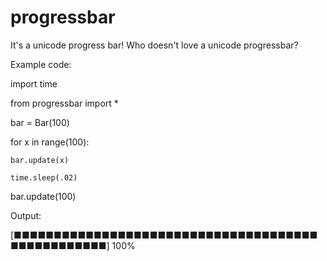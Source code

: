 # progressbar
It's a unicode progress bar! Who doesn't love a unicode progressbar?

Example code:


import time

from progressbar import *

bar = Bar(100)

for x in range(100):

	bar.update(x)

	time.sleep(.02)
	
bar.update(100)



Output:

[■■■■■■■■■■■■■■■■■■■■■■■■■■■■■■■■■■■■■■■■■■■■■■■■■■] 100%
